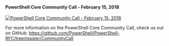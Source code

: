 ﻿#### PowerShell Core Community Call - February 15, 2018

[![PowerShell Core Community Call - February 15, 2018](https://i3.ytimg.com/vi/fz8KxMoQDaM/hqdefault.jpg "PowerShell Core Community Call - February 15, 2018")](https://www.youtube.com/watch?v=fz8KxMoQDaM)

For more information on the PowerShell Core Community Call, check us out on GitHub: https://github.com/PowerShell/PowerShell-RFC/tree/master/CommunityCall



